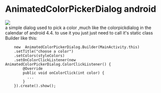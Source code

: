 AnimatedColorPickerDialog android
=========================

![](https://raw.githubusercontent.com/jianghejie/AnimatedColorPickerDialog/master/screenshots/55654646.gif)  
a simple dialog used to pick a color ,much like the colorpickdialog in the calendar of android 4.4.
 to use it you just just need to call it's static class Builder like this:
 
 		new  AnimatedColorPickerDialog.Builder(MainActivity.this)
		.setTitle("choose a color")
		.setColors(styleColors)
		.setOnColorClickListener(new AnimatedColorPickerDialog.ColorClickListener() {
			@Override
			public void onColorClick(int color) { 
			  ...
			}	
		}).create().show();
